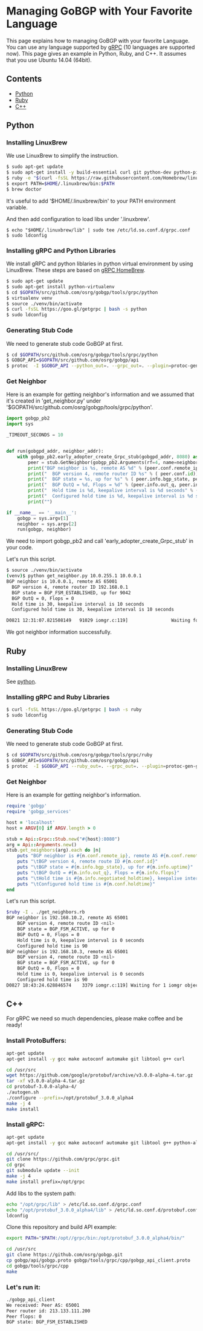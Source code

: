 # Managing GoBGP with Your Favorite Language

This page explains how to managing GoBGP with your favorite Language.
You can use any language supported by [gRPC](http://www.grpc.io/) (10
languages are supported now). This page gives an example in Python,
Ruby, and C++. It assumes that you use Ubuntu 14.04 (64bit).

## Contents

- [Python](#python)
- [Ruby](#ruby)
- [C++](#cpp)

## <a name="python"> Python

### Installing LinuxBrew

We use LinuxBrew to simplify the instruction.
```bash
$ sudo apt-get update
$ sudo apt-get install -y build-essential curl git python-dev python-pip m4 ruby
$ ruby -e "$(curl -fsSL https://raw.githubusercontent.com/Homebrew/linuxbrew/go/install)"
$ export PATH=$HOME/.linuxbrew/bin:$PATH
$ brew doctor
```
It's useful to add '$HOME/.linuxbrew/bin' to your PATH environment variable.

And then add configuration to load libs under '.linuxbrew'.
```
$ echo "$HOME/.linuxbrew/lib" | sudo tee /etc/ld.so.conf.d/grpc.conf
$ sudo ldconfig
```

### Installing gRPC and Python Libraries

We install gRPC and python liblaries in python virtual environment by using LinuxBrew.
These steps are based on [gRPC HomeBrew](https://github.com/grpc/homebrew-grpc).

```bash
$ sudo apt-get update
$ sudo apt-get install python-virtualenv
$ cd $GOPATH/src/github.com/osrg/gobgp/tools/grpc/python
$ virtualenv venv
$ source ./venv/bin/activate
$ curl -fsSL https://goo.gl/getgrpc | bash -s python
$ sudo ldconfig
```

### Generating Stub Code

We need to generate stub code GoBGP at first.
```bash
$ cd $GOPATH/src/github.com/osrg/gobgp/tools/grpc/python
$ GOBGP_API=$GOPATH/src/github.com/osrg/gobgp/api
$ protoc  -I $GOBGP_API --python_out=. --grpc_out=. --plugin=protoc-gen-grpc=`which grpc_python_plugin` $GOBGP_API/gobgp.proto
```

### Get Neighbor

Here is an example for getting neighbor's information and we assumed that it's created in 'get_neighbor.py' under '$GOPATH/src/github.com/osrg/gobgp/tools/grpc/python'.
```python
import gobgp_pb2
import sys

_TIMEOUT_SECONDS = 10


def run(gobgpd_addr, neighbor_addr):
    with gobgp_pb2.early_adopter_create_Grpc_stub(gobgpd_addr, 8080) as stub:
        peer = stub.GetNeighbor(gobgp_pb2.Arguments(rf=4, name=neighbor_addr), _TIMEOUT_SECONDS)
        print("BGP neighbor is %s, remote AS %d" % (peer.conf.remote_ip, peer.conf.remote_as))
        print("  BGP version 4, remote router ID %s" % ( peer.conf.id))
        print("  BGP state = %s, up for %s" % ( peer.info.bgp_state, peer.info.uptime))
        print("  BGP OutQ = %d, Flops = %d" % (peer.info.out_q, peer.info.flops))
        print("  Hold time is %d, keepalive interval is %d seconds" % ( peer.info.negotiated_holdtime, peer.info.keepalive_interval))
        print("  Configured hold time is %d, keepalive interval is %d seconds" % ( peer.conf.holdtime, peer.conf.keepalive_interval))
        print("")

if __name__ == '__main__':
    gobgp = sys.argv[1]
    neighbor = sys.argv[2]
    run(gobgp, neighbor)
```

We need to import gobgp_pb2 and call 'early_adopter_create_Grpc_stub' in your code.

Let's run this script.

```bash
$ source ./venv/bin/activate
(venv)$ python get_neighbor.py 10.0.255.1 10.0.0.1
BGP neighbor is 10.0.0.1, remote AS 65001
  BGP version 4, remote router ID 192.168.0.1
  BGP state = BGP_FSM_ESTABLISHED, up for 9042
  BGP OutQ = 0, Flops = 0
  Hold time is 30, keepalive interval is 10 seconds
  Configured hold time is 30, keepalive interval is 10 seconds

D0821 12:31:07.821508149   91029 iomgr.c:119]                Waiting for 1 iomgr objects to be destroyed and executing final callbacks

```

We got neighbor information successfully.

## <a name="ruby"> Ruby

### Installing LinuxBrew

See [python](#python).


### Installing gRPC and Ruby Libraries

```bash
$ curl -fsSL https://goo.gl/getgrpc | bash -s ruby
$ sudo ldconfig
```

### Generating Stub Code

We need to generate stub code GoBGP at first.
```bash
$ cd $GOPATH/src/github.com/osrg/gobgp/tools/grpc/ruby
$ GOBGP_API=$GOPATH/src/github.com/osrg/gobgp/api
$ protoc  -I $GOBGP_API --ruby_out=. --grpc_out=. --plugin=protoc-gen-grpc=`which grpc_ruby_plugin` $GOBGP_API/gobgp.proto
```

### Get Neighbor

Here is an example for getting neighbor's information.
```ruby
require 'gobgp'
require 'gobgp_services'

host = 'localhost'
host = ARGV[0] if ARGV.length > 0

stub = Api::Grpc::Stub.new("#{host}:8080")
arg = Api::Arguments.new()
stub.get_neighbors(arg).each do |n|
    puts "BGP neighbor is #{n.conf.remote_ip}, remote AS #{n.conf.remote_as}"
    puts "\tBGP version 4, remote route ID #{n.conf.id}"
    puts "\tBGP state = #{n.info.bgp_state}, up for #{n.info.uptime}"
    puts "\tBGP OutQ = #{n.info.out_q}, Flops = #{n.info.flops}"
    puts "\tHold time is #{n.info.negotiated_holdtime}, keepalive interval is #{n.info.keepalive_interval} seconds"
    puts "\tConfigured hold time is #{n.conf.holdtime}"
end
```

Let's run this script.

```bash
$ruby -I . ./get_neighbors.rb
BGP neighbor is 192.168.10.2, remote AS 65001
    BGP version 4, remote route ID <nil>
    BGP state = BGP_FSM_ACTIVE, up for 0
    BGP OutQ = 0, Flops = 0
    Hold time is 0, keepalive interval is 0 seconds
    Configured hold time is 90
BGP neighbor is 192.168.10.3, remote AS 65001
    BGP version 4, remote route ID <nil>
    BGP state = BGP_FSM_ACTIVE, up for 0
    BGP OutQ = 0, Flops = 0
    Hold time is 0, keepalive interval is 0 seconds
    Configured hold time is 90
D0827 18:43:24.628846574    3379 iomgr.c:119] Waiting for 1 iomgr objects to be destroyed and executing final callbacks
```

## <a name="cpp"> C++

For gRPC we need so much dependencies, please make coffee and be ready!

### Install ProtoBuffers:
```bash
apt-get update
apt-get install -y gcc make autoconf automake git libtool g++ curl

cd /usr/src
wget https://github.com/google/protobuf/archive/v3.0.0-alpha-4.tar.gz
tar -xf v3.0.0-alpha-4.tar.gz
cd protobuf-3.0.0-alpha-4/
./autogen.sh
./configure --prefix=/opt/protobuf_3.0.0_alpha4
make -j 4
make install
```

### Install gRPC:
```bash
apt-get update
apt-get install -y gcc make autoconf automake git libtool g++ python-all-dev python-virtualenv

cd /usr/src/
git clone https://github.com/grpc/grpc.git
cd grpc
git submodule update --init
make -j 4
make install prefix=/opt/grpc
```

Add libs to the system path:
```bash
echo "/opt/grpc/lib" > /etc/ld.so.conf.d/grpc.conf
echo "/opt/protobuf_3.0.0_alpha4/lib" > /etc/ld.so.conf.d/protobuf.conf
ldconfig
```

Clone this repository and build API example:
```bash
export PATH="$PATH:/opt//grpc/bin:/opt/protobuf_3.0.0_alpha4/bin/"

cd /usr/src
git clone https://github.com/osrg/gobgp.git
cp gobgp/api/gobgp.proto gobgp/tools/grpc/cpp/gobgp_api_client.proto
cd gobgp/tools/grpc/cpp
make
```

### Let's run it:
```bash
./gobgp_api_client
We received: Peer AS: 65001
Peer router id: 213.133.111.200
Peer flops: 0
BGP state: BGP_FSM_ESTABLISHED
```
